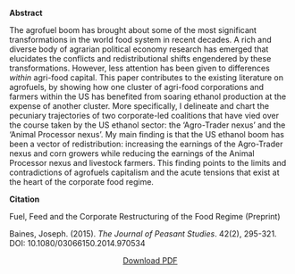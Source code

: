<b>Abstract</b>

The agrofuel boom has brought about some of the most significant transformations in the world food system in recent decades. A rich and diverse body of agrarian political economy research has emerged that elucidates the conflicts and redistributional shifts engendered by these transformations. However, less attention has been given to differences <em>within </em>agri-food capital. This paper contributes to the existing literature on agrofuels, by showing how one cluster of agri-food corporations and farmers within the US has benefited from soaring ethanol production at the expense of another cluster. More specifically, I delineate and chart the pecuniary trajectories of two corporate-led coalitions that have vied over the course taken by the US ethanol sector: the ‘Agro-Trader nexus’ and the ‘Animal Processor nexus’. My main finding is that the US ethanol boom has been a vector of redistribution: increasing the earnings of the Agro-Trader nexus and corn growers while reducing the earnings of the Animal Processor nexus and livestock farmers. This finding points to the limits and contradictions of agrofuels capitalism and the acute tensions that exist at the heart of the corporate food regime.

<b>Citation</b>

Fuel, Feed and the Corporate Restructuring of the Food Regime (Preprint)

Baines, Joseph. (2015). <i>The Journal of Peasant Studies</i>. 42(2), 295-321. DOI: 10.1080/03066150.2014.970534

<div style="text-align:center">
<a href="https://bnarchives.yorku.ca/434/8/20150000_baines_fuel_feed_and_the_corporate_restructturing_of_the_food_regime_preprint.pdf">Download PDF</a>
</div>

